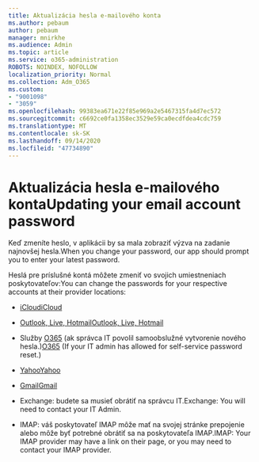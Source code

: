 ```yaml
---
title: Aktualizácia hesla e-mailového konta
ms.author: pebaum
author: pebaum
manager: mnirkhe
ms.audience: Admin
ms.topic: article
ms.service: o365-administration
ROBOTS: NOINDEX, NOFOLLOW
localization_priority: Normal
ms.collection: Adm_O365
ms.custom:
- "9001098"
- "3059"
ms.openlocfilehash: 99383ea671e22f85e969a2e5467315fa4d7ec572
ms.sourcegitcommit: c6692ce0fa1358ec3529e59ca0ecdfdea4cdc759
ms.translationtype: MT
ms.contentlocale: sk-SK
ms.lasthandoff: 09/14/2020
ms.locfileid: "47734890"
---
```

# <a name="updating-your-email-account-password"></a><span data-ttu-id="bb904-102">Aktualizácia hesla e-mailového konta</span><span class="sxs-lookup"><span data-stu-id="bb904-102">Updating your email account password</span></span>

<span data-ttu-id="bb904-103">Keď zmeníte heslo, v aplikácii by sa mala zobraziť výzva na zadanie najnovšej hesla.</span><span class="sxs-lookup"><span data-stu-id="bb904-103">When you change your password, our app should prompt you to enter your latest password.</span></span>

<span data-ttu-id="bb904-104">Heslá pre príslušné kontá môžete zmeniť vo svojich umiestneniach poskytovateľov:</span><span class="sxs-lookup"><span data-stu-id="bb904-104">You can change the passwords for your respective accounts at their provider locations:</span></span>

- [<span data-ttu-id="bb904-105">iCloud</span><span class="sxs-lookup"><span data-stu-id="bb904-105">iCloud</span></span>](https://support.apple.com/HT201487)

- [<span data-ttu-id="bb904-106">Outlook, Live, Hotmail</span><span class="sxs-lookup"><span data-stu-id="bb904-106">Outlook, Live, Hotmail</span></span>](https://account.live.com/password/reset)

- <span data-ttu-id="bb904-107">Služby [O365](https://passwordreset.microsoftonline.com) (ak správca IT povolil samoobslužné vytvorenie nového hesla.)</span><span class="sxs-lookup"><span data-stu-id="bb904-107">[O365](https://passwordreset.microsoftonline.com) (If your IT admin has allowed for self-service password reset.)</span></span>

- [<span data-ttu-id="bb904-108">Yahoo</span><span class="sxs-lookup"><span data-stu-id="bb904-108">Yahoo</span></span>](https://login.yahoo.com/account/challenge/username?done=https%3A%2F%2Fwww.yahoo.com%2F&authMechanism=secondary&chllngnm=base&sessionIndex=QQ--)

- [<span data-ttu-id="bb904-109">Gmail</span><span class="sxs-lookup"><span data-stu-id="bb904-109">Gmail</span></span>](https://support.google.com/mail/answer/41078?co=GENIE.Platform%3DDesktop&hl=en)

- <span data-ttu-id="bb904-110">Exchange: budete sa musieť obrátiť na správcu IT.</span><span class="sxs-lookup"><span data-stu-id="bb904-110">Exchange: You will need to contact your IT Admin.</span></span>

- <span data-ttu-id="bb904-111">IMAP: váš poskytovateľ IMAP môže mať na svojej stránke prepojenie alebo môže byť potrebné obrátiť sa na poskytovateľa IMAP.</span><span class="sxs-lookup"><span data-stu-id="bb904-111">IMAP: Your IMAP provider may have a link on their page, or you may need to contact your IMAP provider.</span></span>